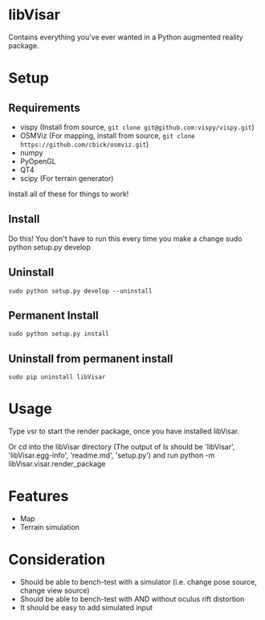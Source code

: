libVisar
========

Contains everything you've ever wanted in a Python augmented reality package.

# Setup

## Requirements
* vispy (Install from source, ```git clone git@github.com:vispy/vispy.git```)
* OSMViz (For mapping, install from source, ```git clone https://github.com/cbick/osmviz.git```)
* numpy
* PyOpenGL
* QT4
* scipy (For terrain generator)

Install all of these for things to work!

## Install
Do this! You don't have to run this every time you make a change
    sudo python setup.py develop

## Uninstall
    sudo python setup.py develop --uninstall

## Permanent Install
    sudo python setup.py install

## Uninstall from permanent install
    sudo pip uninstall libVisar


# Usage
Type
    vsr
to start the render package, once you have installed libVisar.

Or cd into the libVisar directory
(The output of ls should be 'libVisar', 'libVisar.egg-info', 'readme.md', 'setup.py')
and run 
    python -m libVisar.visar.render_package


# Features
- Map
- Terrain simulation


# Consideration
- Should be able to bench-test with a simulator (i.e. change pose source, change view source)
- Should be able to bench-test with AND without oculus rift distortion
- It should be easy to add simulated input